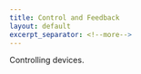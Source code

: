 ```yaml
---
title: Control and Feedback
layout: default
excerpt_separator: <!--more-->
---
```

Controlling devices.
<!--more-->
